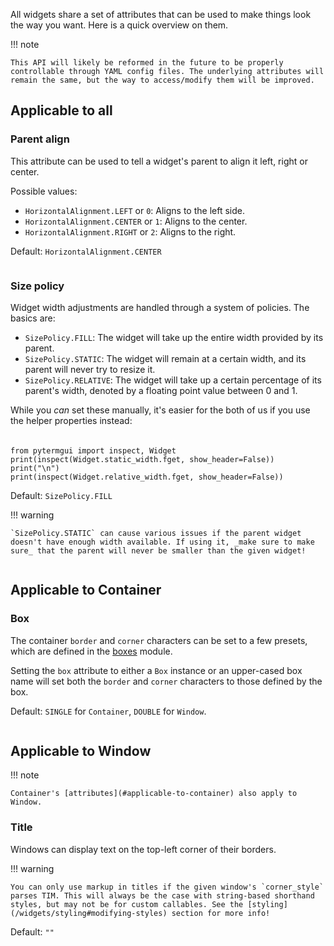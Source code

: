 All widgets share a set of attributes that can be used to make things look the way you want. Here is a quick overview on them.

!!! note

    This API will likely be reformed in the future to be properly controllable through YAML config files. The underlying attributes will remain the same, but the way to access/modify them will be improved.

## Applicable to all

### Parent align

This attribute can be used to tell a widget's parent to align it left, right or center.

Possible values:

- `HorizontalAlignment.LEFT` or `0`: Aligns to the left side.
- `HorizontalAlignment.CENTER` or `1`: Aligns to the center.
- `HorizontalAlignment.RIGHT` or `2`: Aligns to the right.

Default: `HorizontalAlignment.CENTER`

```termage include=docs/src/widgets/attrs/parent_align.py width=60 height=10
```

### Size policy

Widget width adjustments are handled through a system of policies. The basics are:

- `SizePolicy.FILL`: The widget will take up the entire width provided by its parent.
- `SizePolicy.STATIC`: The widget will remain at a certain width, and its parent will never try to resize it.
- `SizePolicy.RELATIVE`: The widget will take up a certain percentage of its parent's width, denoted by a floating point value between 0 and 1. 

While you _can_ set these manually, it's easier for the both of us if you use the helper properties instead:

<p style="padding-top: 5px"></p>

```termage-svg chrome=false height=23 title="Size policy helpers"
from pytermgui import inspect, Widget
print(inspect(Widget.static_width.fget, show_header=False))
print("\n")
print(inspect(Widget.relative_width.fget, show_header=False))
```

Default: `SizePolicy.FILL`

!!! warning

    `SizePolicy.STATIC` can cause various issues if the parent widget doesn't have enough width available. If using it, _make sure to make sure_ that the parent will never be smaller than the given widget!

```termage include=docs/src/widgets/attrs/size_policy.py width=60
```

## Applicable to Container

### Box

The container `border` and `corner` characters can be set to a few presets, which are defined in the [boxes](/reference/pytermgui/widgets/boxes.py) module. 

Setting the `box` attribute to either a `Box` instance or an upper-cased box name will set both the `border` and `corner` characters to those defined by the box.

Default: `SINGLE` for `Container`, `DOUBLE` for `Window`.

```termage include=docs/src/widgets/attrs/box.py height=80
```

## Applicable to Window

!!! note
    
    Container's [attributes](#applicable-to-container) also apply to Window.


### Title

Windows can display text on the top-left corner of their borders.

!!! warning

    You can only use markup in titles if the given window's `corner_style` parses TIM. This will always be the case with string-based shorthand styles, but may not be for custom callables. See the [styling](/widgets/styling#modifying-styles) section for more info!

Default: `""`

```termage include=docs/src/widgets/attrs/title.py
```
